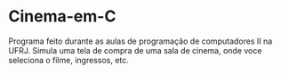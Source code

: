 # Cinema-em-C
Programa feito durante as aulas de programação de computadores II na UFRJ. 
Simula uma tela de compra de uma sala de cinema, onde voce seleciona o filme, ingressos, etc.

